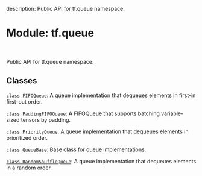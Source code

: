 description: Public API for tf.queue namespace.

<div itemscope itemtype="http://developers.google.com/ReferenceObject">
<meta itemprop="name" content="tf.queue" />
<meta itemprop="path" content="Stable" />
</div>

# Module: tf.queue

<!-- Insert buttons and diff -->

<table class="tfo-notebook-buttons tfo-api nocontent" align="left">

</table>



Public API for tf.queue namespace.



## Classes

[`class FIFOQueue`](../tf/queue/FIFOQueue.md): A queue implementation that dequeues elements in first-in first-out order.

[`class PaddingFIFOQueue`](../tf/queue/PaddingFIFOQueue.md): A FIFOQueue that supports batching variable-sized tensors by padding.

[`class PriorityQueue`](../tf/queue/PriorityQueue.md): A queue implementation that dequeues elements in prioritized order.

[`class QueueBase`](../tf/queue/QueueBase.md): Base class for queue implementations.

[`class RandomShuffleQueue`](../tf/queue/RandomShuffleQueue.md): A queue implementation that dequeues elements in a random order.

